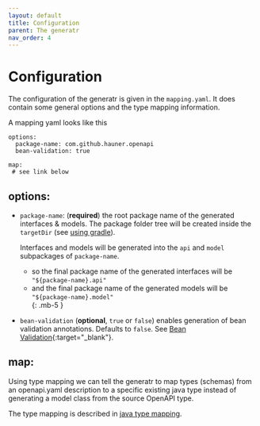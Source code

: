 ```yaml
---
layout: default
title: Configuration
parent: The generatr
nav_order: 4
---
```


# Configuration

The configuration of the generatr is given in the `mapping.yaml`. It does contain some general options
and the type mapping information.


A mapping yaml looks like this  

    options:
      package-name: com.github.hauner.openapi
      bean-validation: true 
    
    map:
     # see link below


## options:

- `package-name`: (**required**) the root package name of the generated interfaces & models. The package
 folder tree will be created inside the `targetDir` (see [using gradle][docs-gradle]). 
 
  Interfaces and models will be generated into the `api` and `model` subpackages of `package-name`.

  - so the final package name of the generated interfaces will be `"${package-name}.api"`  
  - and the final package name of the generated models will be `"${package-name}.model"`  
  {: .mb-5 }
  
- `bean-validation` (**optional**, `true` or `false`) enables generation of bean validation annotations.
 Defaults to `false`. See [Bean Validation][bean-validation]{:target="_blank"}.

## map:

Using type mapping we can tell the generatr to map types (schemas) from an openapi.yaml description to
a specific existing java type instead of generating a model class from the source OpenAPI type. 

The type mapping is described in [java type mapping][docs-mapping].


[docs-mapping]: /openapi-generatr-spring/mapping/
[docs-gradle]:  /openapi-generatr-spring/gradle.html
[bean-validation]: https://beanvalidation.org/
